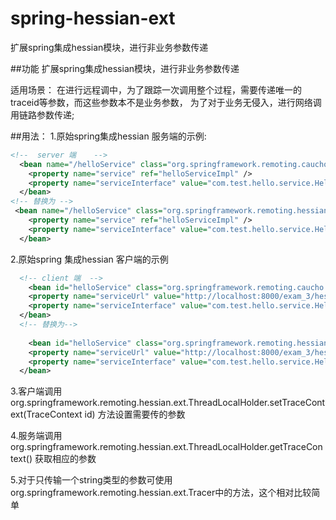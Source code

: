 # spring-hessian-ext
扩展spring集成hessian模块，进行非业务参数传递



##功能
扩展spring集成hessian模块，进行非业务参数传递

适用场景：
在进行远程调中，为了跟踪一次调用整个过程，需要传递唯一的traceid等参数，而这些参数本不是业务参数，
为了对于业务无侵入，进行网络调用链路参数传递;

##用法：
1.原始spring集成hessian 服务端的示例:
```xml
<!--  server 端    -->
  <bean name="/helloService" class="org.springframework.remoting.caucho.HessianServiceExporter">  
    <property name="service" ref="helloServiceImpl" />  
    <property name="serviceInterface" value="com.test.hello.service.HelloService" />  
  </bean>  
<!-- 替换为 -->
 <bean name="/helloService" class="org.springframework.remoting.hessian.ext.HessianServerServiceExporter">  
    <property name="service" ref="helloServiceImpl" />  
    <property name="serviceInterface" value="com.test.hello.service.HelloService" />  
  </bean>  
```

2.原始spring 集成hessian 客户端的示例
```xml
  <!-- client 端  -->
    <bean id="helloService" class="org.springframework.remoting.caucho.HessianProxyFactoryBean">  
    <property name="serviceUrl" value="http://localhost:8000/exam_3/hessian/helloService" />  
    <property name="serviceInterface" value="com.test.hello.service.HelloService" />
  </bean>  
  <!-- 替换为-->
  
    <bean id="helloService" class="org.springframework.remoting.hessian.ext.HessianClientFactoryBean">  
    <property name="serviceUrl" value="http://localhost:8000/exam_3/hessian/helloService" />  
    <property name="serviceInterface" value="com.test.hello.service.HelloService" />     
  </bean>
```


3.客户端调用 
org.springframework.remoting.hessian.ext.ThreadLocalHolder.setTraceContext(TraceContext id)
方法设置需要传的参数

4.服务端调用
org.springframework.remoting.hessian.ext.ThreadLocalHolder.getTraceContext()
获取相应的参数 

5.对于只传输一个string类型的参数可使用
org.springframework.remoting.hessian.ext.Tracer中的方法，这个相对比较简单

